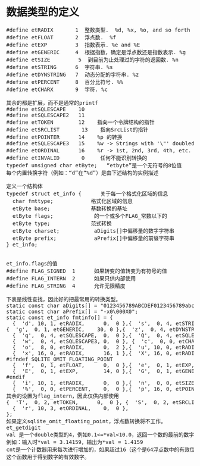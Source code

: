 # 数据类型的定义
<pre>
#define etRADIX       1  整数类型.  %d, %x, %o, and so forth
#define etFLOAT       2  浮点数.  %f
#define etEXP         3  指数表示. %e and %E
#define etGENERIC     4  根据指数，确定是浮点数还是指数表示. %g
#define etSIZE         5  到目前为止处理过的字符的返回数. %n
#define etSTRING      6  字符串. %s
#define etDYNSTRING   7  动态分配的字符串. %z
#define etPERCENT     8  百分比符号. %%
#define etCHARX       9  字符. %c

其余的都是扩展，而不是通常的printf
#define etSQLESCAPE    10
#define etSQLESCAPE2   11
#define etTOKEN        12    指向一个令牌结构的指针
#define etSRCLIST       13    指向SrcList的指针
#define etPOINTER      14    %p 的转换
#define etSQLESCAPE3   15    %w -> Strings with '\"' doubled
#define etORDINAL      16    %r -> 1st, 2nd, 3rd, 4th, etc.  仅限英语
#define etINVALID       0     任何不能识别转换的
typedef unsigned char etByte;   “etbyte”是一个无符号的8位值
每个内置转换字符（例如：“d”在“%d”）是由下述结构的实例描述

定义一个结构体
typedef struct et_info {      关于每一个格式化区域的信息
  char fmttype;            格式化区域的信息
  etByte base;             基数转换的基址
  etByte flags;             的一个或多个FLAG_常数以下的
  etByte type;             范式转换
  etByte charset;           aDigits[]中偏移量的数字字符串
  etByte prefix;            aPrefix[]中偏移量的前缀字符串
} et_info;


et_info.flags的值
#define FLAG_SIGNED  1      如果转变的值转变为有符号的值
#define FLAG_INTERN  2      如果只供内部使用
#define FLAG_STRING  4      允许无限精度

下表是线性查找，因此好的把最常用的转换类型。
static const char aDigits[] = "0123456789ABCDEF0123456789abcdef";
static const char aPrefix[] = "-x0\000X0";
static const et_info fmtinfo[] = {
  {  'd', 10, 1, etRADIX,      0,  0 },{  's',  0, 4, etSTRING,     0,  0 },
{  'g',  0, 1, etGENERIC,    30, 0 },{  'z',  0, 4, etDYNSTRING,  0,  0 },
  {  'q',  0, 4, etSQLESCAPE,  0,  0 },{  'Q',  0, 4, etSQLESCAPE2, 0,  0 },
  {  'w',  0, 4, etSQLESCAPE3, 0,  0 }, {  'c',  0, 0, etCHARX,      0,  0 },
  {  'o',  8, 0, etRADIX,      0,  2 },{  'u', 10, 0, etRADIX,      0,  0 },
  {  'x', 16, 0, etRADIX,      16, 1 },{  'X', 16, 0, etRADIX,      0,  4 },
#ifndef SQLITE_OMIT_FLOATING_POINT
  {  'f',  0, 1, etFLOAT,      0,  0 },{  'e',  0, 1, etEXP,        30, 0 },
  {  'E',  0, 1, etEXP,        14, 0 },{  'G',  0, 1, etGENERIC,    14, 0 },
#endif
  {  'i', 10, 1, etRADIX,      0,  0 },{  'n',  0, 0, etSIZE,       0,  0 },
  {  '%',  0, 0, etPERCENT,    0,  0 },{  'p', 16, 0, etPOINTER,    0,  1 },
其余的设置为flag_intern，因此仅供内部使用
{  'T',  0, 2, etTOKEN,      0,  0 }, {  'S',  0, 2, etSRCLIST,    0,  0 },
  {  'r', 10, 3, etORDINAL,    0,  0 },
};
如果定义sqlite_omit_floating_point，浮点数转换将不工作。
et_getdigit
val 是一个double类型的4，例如0.1<=*val<10.0，返回一个数的最前的数字的ascii码，然后再把*val乘以10之后，重新正常化表示出来。
例如：输入时*val = 3.14159，输出为*val = 1.4159
cnt是一个计数器用来每次进行增加的，如果超过16（这个是64浮点数中的有效位数）之后，就返回0。
这个函数用于得到数字的有效数字。
</pre>
